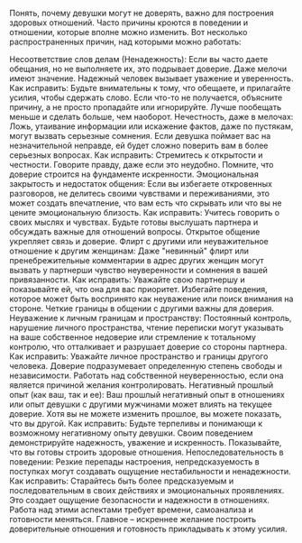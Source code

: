 Понять, почему девушки могут не доверять, важно для построения здоровых отношений. Часто причины кроются в поведении и отношении, которые вполне можно изменить. Вот несколько распространенных причин, над которыми можно работать:

Несоответствие слов делам (Ненадежность): Если вы часто даете обещания, но не выполняете их, это подрывает доверие. Даже мелочи имеют значение. Надежный человек вызывает уважение и уверенность.
Как исправить: Будьте внимательны к тому, что обещаете, и прилагайте усилия, чтобы сдержать слово. Если что-то не получается, объясните причину, а не просто пропадайте или игнорируйте. Лучше пообещать меньше и сделать больше, чем наоборот.
Нечестность, даже в мелочах: Ложь, утаивание информации или искажение фактов, даже по пустякам, могут вызвать серьезные сомнения. Если девушка поймает вас на незначительной неправде, ей будет сложно поверить вам в более серьезных вопросах.
Как исправить: Стремитесь к открытости и честности. Говорите правду, даже если это неудобно. Помните, что доверие строится на фундаменте искренности.
Эмоциональная закрытость и недостаток общения: Если вы избегаете откровенных разговоров, не делитесь своими чувствами и переживаниями, это может создать впечатление, что вам есть что скрывать или что вы не цените эмоциональную близость.
Как исправить: Учитесь говорить о своих мыслях и чувствах. Будьте готовы выслушать партнера и обсуждать важные для отношений вопросы. Открытое общение укрепляет связь и доверие.
Флирт с другими или неуважительное отношение к другим женщинам: Даже "невинный" флирт или пренебрежительные комментарии в адрес других женщин могут вызвать у партнерши чувство неуверенности и сомнения в вашей привязанности.
Как исправить: Уважайте свою партнершу и показывайте ей, что она для вас приоритет. Избегайте поведения, которое может быть воспринято как неуважение или поиск внимания на стороне. Четкие границы в общении с другими важны для доверия.
Неуважение к личным границам и пространству: Постоянный контроль, нарушение личного пространства, чтение переписки могут указывать на ваше собственное недоверие или стремление к тотальному контролю, что отталкивает и разрушает доверие со стороны партнера.
Как исправить: Уважайте личное пространство и границы другого человека. Доверие подразумевает определенную степень свободы и независимости. Работать над собственной неуверенностью, если она является причиной желания контролировать.
Негативный прошлый опыт (как ваш, так и ее): Ваш прошлый негативный опыт в отношениях или опыт девушки с другими мужчинами может влиять на текущее доверие. Хотя вы не можете изменить прошлое, вы можете показать, что вы другой.
Как исправить: Будьте терпеливы и понимающи к возможному негативному опыту девушки. Своим поведением демонстрируйте надежность, уважение и искренность. Показывайте, что вы готовы строить здоровые отношения.
Непоследовательность в поведении: Резкие перепады настроения, непредсказуемость в поступках могут создавать ощущение нестабильности и ненадежности.
Как исправить: Старайтесь быть более предсказуемым и последовательным в своих действиях и эмоциональных проявлениях. Это создает ощущение безопасности и надежности в отношениях.
Работа над этими аспектами требует времени, самоанализа и готовности меняться. Главное – искреннее желание построить доверительные отношения и готовность прикладывать к этому усилия.